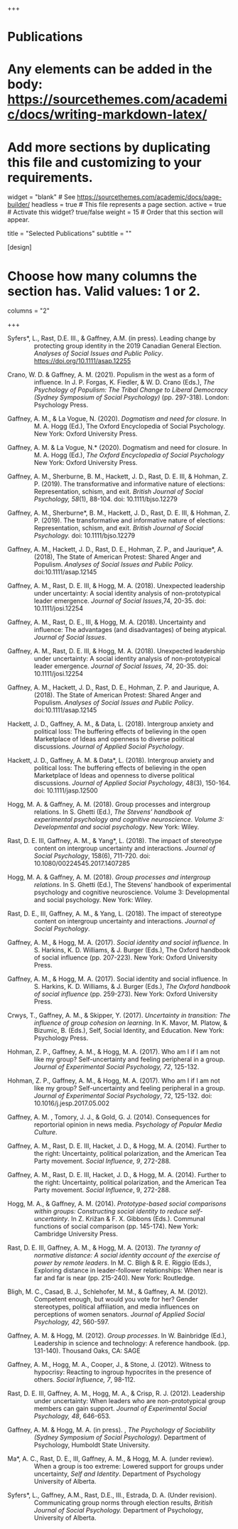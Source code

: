 +++
# Publications
# Any elements can be added in the body: https://sourcethemes.com/academic/docs/writing-markdown-latex/
# Add more sections by duplicating this file and customizing to your requirements.

widget = "blank"  # See https://sourcethemes.com/academic/docs/page-builder/
headless = true  # This file represents a page section.
active = true  # Activate this widget? true/false
weight = 15  # Order that this section will appear.

title = "Selected Publications"
subtitle = ""

[design]
  # Choose how many columns the section has. Valid values: 1 or 2.
  columns = "2"

+++
<p style="margin-left: 60px; text-indent: -60px;">Syfers*, L., Rast, D.E. III., & Gaffney, A.M. (in press). Leading change by protecting group identity in the 2019 Canadian General Election. <i>Analyses of Social Issues and Public Policy</i>. <a href="https://doi.org/10.1111/asap.12255">https://doi.org/10.1111/asap.12255</a></p>

<p style="margin-left: 60px; text-indent: -60px;">Crano, W. D. & Gaffney, A. M. (2021). Populism in the west as a form of influence. In J. P. Forgas, K. Fiedler, & W. D. Crano (Eds.), <i>The Psychology of Populism: The Tribal Change to Liberal Democracy (Sydney Symposium of Social Psychology)</i> (pp. 297-318). London: Psychology Press. </p>

<p style="margin-left: 60px; text-indent: -60px;">Gaffney, A. M., & La Vogue, N. (2020). <i>Dogmatism and need for closure</i>. In M. A. Hogg (Ed.), The Oxford Encyclopedia of Social Psychology.  New York: Oxford University Press.</p> 

<p style="margin-left: 60px; text-indent: -60px;">Gaffney, A. M. & La Vogue, N.* (2020). Dogmatism and need for closure. In M. A. Hogg (Ed.), <i>The Oxford Encyclopedia of Social Psychology </i> New York: Oxford University Press. </p>

<p style="margin-left: 60px; text-indent: -60px;">Gaffney, A. M., Sherburne, B. M., Hackett, J. D., Rast, D. E. III, & Hohman, Z. P. (2019). The transformative and informative nature of elections: Representation, schism, and exit. <i>British Journal of Social Psychology, 58</i>(1), 88-104. doi: 10.1111/bjso.12279</p>

<p style="margin-left: 60px; text-indent: -60px;">Gaffney, A. M., Sherburne*, B. M., Hackett, J. D., Rast, D. E. III, & Hohman, Z. P. (2019). The transformative and informative nature of elections: Representation, schism, and exit. <i> British Journal of Social Psychology. </i>doi: 10.1111/bjso.12279</p>

<p style="margin-left: 60px; text-indent: -60px;">Gaffney, A. M., Hackett, J. D., Rast, D. E., Hohman, Z. P., and Jaurique*, A. (2018), The State of American Protest: Shared Anger and Populism. <i>Analyses of Social Issues and Public Policy.</i> doi:10.1111/asap.12145</p>

<p style="margin-left: 60px; text-indent: -60px;">Gaffney, A. M., Rast, D. E. III, & Hogg, M. A. (2018). Unexpected leadership under uncertainty: A social identity analysis of non-prototypical leader emergence.<i> Journal of Social Issues</i>,74, 20-35. doi: 10.1111/josi.12254</p>

<p style="margin-left: 60px; text-indent: -60px;">Gaffney, A. M., Rast, D. E., III, & Hogg, M. A. (2018). Uncertainty and influence: The advantages (and disadvantages) of being atypical. <i>Journal of Social Issues</i>.</p>

<p style="margin-left: 60px; text-indent: -60px;">Gaffney, A. M., Rast, D. E. III, & Hogg, M. A. (2018). Unexpected leadership under uncertainty: A social identity analysis of non-prototypical leader emergence. <i>Journal of Social Issues, 74</i>, 20-35. doi: 10.1111/josi.12254</p>

<p style="margin-left: 60px; text-indent: -60px;">Gaffney, A. M., Hackett, J. D., Rast, D. E., Hohman, Z. P. and Jaurique, A. (2018). The State of American Protest: Shared Anger and Populism. <i>Analyses of Social Issues and Public Policy</i>. doi:10.1111/asap.12145</p>

<p style="margin-left: 60px; text-indent: -60px;">Hackett, J. D., Gaffney, A. M., & Data, L. (2018). Intergroup anxiety and political loss: The buffering effects of believing in the open Marketplace of Ideas and openness to diverse political discussions. <i>Journal of Applied Social Psychology</i>.</p>

<p style="margin-left: 60px; text-indent: -60px;">Hackett, J. D., Gaffney, A. M. & Data*, L. (2018). Intergroup anxiety and political loss: The buffering effects of believing in the open Marketplace of Ideas and openness to diverse political discussions.<i> Journal of Applied Social Psychology</i>, 48(3), 150-164. doi: 10.1111/jasp.12500</p>

<p style="margin-left: 60px; text-indent: -60px;">Hogg, M. A. & Gaffney, A. M.  (2018). Group processes and intergroup relations. In S. Ghetti (Ed.), <i>The Stevens’ handbook of experimental psychology and cognitive neuroscience. Volume 3: Developmental and social psychology</i>. New York: Wiley.</p>

<p style="margin-left: 60px; text-indent: -60px;">Rast, D. E. III, Gaffney, A. M., & Yang*, L. (2018). The impact of stereotype content on intergroup uncertainty and interactions. <i>Journal of Social Psychology</i>, 158(6), 711-720. doi: 10.1080/00224545.2017.1407285</p>

<p style="margin-left: 60px; text-indent: -60px;">Hogg, M. A. & Gaffney, A. M. (2018). <i>Group processes and intergroup relations</i>. In S. Ghetti (Ed.), The Stevens’ handbook of experimental psychology and cognitive neuroscience. Volume 3: Developmental and social psychology. New York: Wiley.</p>

<p style="margin-left: 60px; text-indent: -60px;">Rast, D. E., III, Gaffney, A. M., & Yang, L. (2018). The impact of stereotype content on intergroup uncertainty and interactions. <i>Journal of Social Psychology</i>.</p>

<p style="margin-left: 60px; text-indent: -60px;">Gaffney, A. M., & Hogg, M. A. (2017). <i>Social identity and social influence</i>. In S. Harkins, K. D. Williams, & J. Burger (Eds.), The Oxford handbook of social influence (pp. 207-223). New York: Oxford University Press.</p> 

<p style="margin-left: 60px; text-indent: -60px;">Gaffney, A. M., & Hogg, M. A. (2017). Social identity and social influence. In S. Harkins, K. D. Williams, & J. Burger (Eds.), <i>The Oxford handbook of social influence</i> (pp. 259-273). New York: Oxford University Press. </p>

<p style="margin-left: 60px; text-indent: -60px;">Crwys, T., Gaffney, A. M., & Skipper, Y. (2017). <i>Uncertainty in transition: The influence of group cohesion on learning</i>. In K. Mavor, M. Platow, & Bizumic, B. (Eds.), Self, Social Identity, and Education. New York: Psychology Press.</p>

<p style="margin-left: 60px; text-indent: -60px;">Hohman, Z. P., Gaffney, A. M., & Hogg, M. A. (2017). Who am I if I am not like my group? Self-uncertainty and feeling peripheral in a group. <i>Journal of Experimental Social Psychology, 72</i>, 125-132.</p>

<p style="margin-left: 60px; text-indent: -60px;">Hohman, Z. P., Gaffney, A. M., & Hogg, M. A. (2017). Who am I if I am not like my group? Self-uncertainty and feeling peripheral in a group.<i> Journal of Experimental Social Psychology</i>, 72, 125-132. doi: 10.1016/j.jesp.2017.05.002</p>

<p style="margin-left: 60px; text-indent: -60px;">Gaffney, A. M. , Tomory, J. J., & Gold, G. J. (2014). Consequences for reportorial opinion in news media. <i>Psychology of Popular Media Culture</i>.</p>

<p style="margin-left: 60px; text-indent: -60px;">Gaffney, A. M., Rast, D. E. III, Hacket, J. D., & Hogg, M. A. (2014). Further to the right: Uncertainty, political polarization, and the American Tea Party movement. <i>Social Influence, 9</i>, 272-288.</p>

<p style="margin-left: 60px; text-indent: -60px;">Gaffney, A. M., Rast, D. E. III, Hacket, J. D., & Hogg, M. A. (2014).  Further to the right: Uncertainty, political polarization, and the American Tea Party movement.<i> Social Influence</i>, 9, 272-288.</p>

<p style="margin-left: 60px; text-indent: -60px;">Hogg, M. A., & Gaffney, A. M. (2014). <i>Prototype-based social comparisons within groups: Constructing social identity to reduce self-uncertainty</i>. In Z. Križan & F. X. Gibbons (Eds.). Communal functions of social comparison (pp. 145-174). New York: Cambridge University Press.</p>

<p style="margin-left: 60px; text-indent: -60px;">Rast, D. E. III, Gaffney, A. M., & Hogg, M. A. (2013). <i>The tyranny of normative distance: A social identity account of the exercise of power by remote leaders</i>. In M. C. Bligh & R. E. Riggio (Eds.), Exploring distance in leader-follower relationships: When near is far and far is near (pp. 215-240). New York: Routledge.</p>

<p style="margin-left: 60px; text-indent: -60px;">Bligh, M. C., Casad, B. J., Schlehofer, M. M., & Gaffney, A. M. (2012). Competent enough, but would you vote for her? Gender stereotypes, political affiliation, and media influences on perceptions of women senators.  <i>Journal of Applied Social Psychology, 42</i>, 560-597.</p>

<p style="margin-left: 60px; text-indent: -60px;">Gaffney, A. M. & Hogg, M. (2012). <i>Group processes</i>. In W. Bainbridge (Ed.), Leadership in science and technology: A reference handbook. (pp. 131-140). Thousand Oaks, CA: SAGE</p>

<p style="margin-left: 60px; text-indent: -60px;">Gaffney, A. M., Hogg, M. A., Cooper, J., & Stone, J. (2012). Witness to hypocrisy: Reacting to ingroup hypocrites in the presence of others. <i>Social Influence, 7</i>, 98-112.</p>

<p style="margin-left: 60px; text-indent: -60px;">Rast, D. E. III, Gaffney, A. M., Hogg, M. A., & Crisp, R. J. (2012). Leadership under uncertainty: When leaders who are non-prototypical group members can gain support. <i>Journal of Experimental Social Psychology, 48</i>, 646-653.</p>

<p style="margin-left: 60px; text-indent: -60px;">Gaffney, A. M. & Hogg, M. A. (in press). , <i>The Psychology of Sociability (Sydney Symposium of Social Psychology). </i>Department of Psychology, Humboldt State University.</p>

<p style="margin-left: 60px; text-indent: -60px;">Ma*, A. C., Rast, D. E., III, Gaffney, A. M., & Hogg, M. A. (under review). When a group is too extreme: Lowered support for groups under uncertainty,<i> Self and Identity</i>. Department of Psychology University of Alberta.</p>

<p style="margin-left: 60px; text-indent: -60px;">Syfers*, L., Gaffney, A.M., Rast, D.E., III., Estrada, D. A. (Under revision). Communicating group norms through election results, <i>British Journal of Social Psychology.</i> Department of Psychology, University of Alberta. </p>





